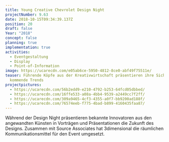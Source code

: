 ```yaml
---
title: Young Creative Chevrolet Design Night
projectNumber: 9.63
date: 2018-10-15T09:34:39.137Z
position: 20
draft: false
Year: "2018"
concept: false
planning: true
implementation: true
activities:
  - Eventgestaltung
  - Display
  - Point-of-Information
image: https://ucarecdn.com/e05ab6ce-5950-4812-8ce0-abf49f75511e/
teaser: Führende Köpfe aus der Kreativwirtschaft präsentieren ihre Sicht auf
  kommende Trends
projectpictures:
  - https://ucarecdn.com/56b2edd9-e210-4792-b253-64fcd05dbbed/
  - https://ucarecdn.com/16ffe533-a08a-4bb4-9539-a2449cc7f2ff/
  - https://ucarecdn.com/309a9465-4cf3-4355-a0f7-bb9200ad188f/
  - https://ucarecdn.com/76574eeb-f775-4bad-b899-4160435faa87/
---
```

Während der Design Night präsentieren bekannte Innovatoren aus den angewandten Künsten in Vorträgen und Präsentationen die Zukunft des Designs. Zusammen mit Source Associates hat 3dimensional die räumlichen Kommunikationsmittel für den Event umgesetzt.
